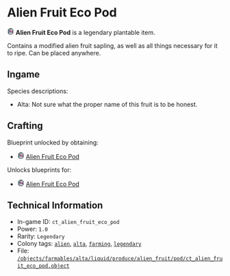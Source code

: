 # Alien Fruit Eco Pod

<img src="https://raw.githubusercontent.com/Ceterai/Enternia/main/objects/farmables/alta/liquid/produce/alien_fruit/pod/icon.png" alt="Alien Fruit Eco Pod icon" loading="lazy" height=16px width="auto" /> **Alien Fruit Eco Pod** is a legendary plantable item.

Contains a modified alien fruit sapling, as well as all things necessary for it to ripe. Can be placed anywhere.

## Ingame

Species descriptions:

- Alta: Not sure what the proper name of this fruit is to be honest.

## Crafting

Blueprint unlocked by obtaining:

- <img src="https://raw.githubusercontent.com/Ceterai/Enternia/main/objects/farmables/alta/liquid/produce/alien_fruit/pod/icon.png" alt="Alien Fruit Eco Pod icon" loading="lazy" height=16px width="auto" /> [Alien Fruit Eco Pod](https://ceterai.github.io/MyEnternia/Wiki/AlienFruitEcoPod)

Unlocks blueprints for:

- <img src="https://raw.githubusercontent.com/Ceterai/Enternia/main/objects/farmables/alta/liquid/produce/alien_fruit/pod/icon.png" alt="Alien Fruit Eco Pod icon" loading="lazy" height=16px width="auto" /> [Alien Fruit Eco Pod](https://ceterai.github.io/MyEnternia/Wiki/AlienFruitEcoPod)

## Technical Information

- In-game ID: `ct_alien_fruit_eco_pod`
- Power: `1.0`
- Rarity: `Legendary`
- Colony tags: [`alien`](https://ceterai.github.io/MyEnternia/Wiki/Tags/Alien), [`alta`](https://ceterai.github.io/MyEnternia/Wiki/Tags/Alta), [`farming`](https://ceterai.github.io/MyEnternia/Wiki/Tags/Farming), [`legendary`](https://ceterai.github.io/MyEnternia/Wiki/Tags/Legendary)
- File: [`/objects/farmables/alta/liquid/produce/alien_fruit/pod/ct_alien_fruit_eco_pod.object`](https://github.com/Ceterai/Enternia/blob/main/objects/farmables/alta/liquid/produce/alien_fruit/pod/ct_alien_fruit_eco_pod.object)

